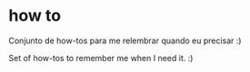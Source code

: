 # how to
Conjunto de how-tos para me relembrar quando eu precisar :)

Set of how-tos to remember me when I need it. :)

